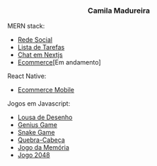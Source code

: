 
<h3 align="center">Camila Madureira</h3>

MERN stack:
- [Rede Social ](https://github.com/ca-madureira/rede-social)
- [Lista de Tarefas](https://github.com/ca-madureira/todo-mern)
- [Chat em Nextjs](https://github.com/ca-madureira/chat-next)
- [Ecommerce](https://github.com/ca-madureira/ecommerce-next)[Em andamento]


React Native:
- [Ecommerce Mobile](https://github.com/ca-madureira/fashion-app)

Jogos em Javascript:
- [Lousa de Desenho](https://github.com/ca-madureira/lousa-desenho)
- [Genius Game](https://github.com/ca-madureira/genius-game)
- [Snake Game](https://github.com/ca-madureira/snake-game)
- [Quebra-Cabeça](https://github.com/ca-madureira/jogo-quebra-cabeca)
- [Jogo da Memória](https://github.com/ca-madureira/jogo-memoria)
- [Jogo 2048 ](https://github.com/ca-madureira/game-2048)

